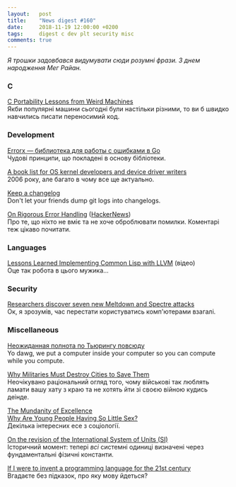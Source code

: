```yaml
---
layout:   post
title:    "News digest #160"
date:     2018-11-19 12:00:00 +0200
tags:     digest c dev plt security misc
comments: true
---
```


_Я трошки задовбався видумувати сюди розумні фрази. З днем народження Мег Райан._

### C

[C Portability Lessons from Weird Machines](https://begriffs.com/posts/2018-11-15-c-portability.html)<br/>
Якби популярні машини сьогодні були настільки різними, то ви б швидко навчились писати переносимий код.

### Development

[Errorx — библиотека для работы с ошибками в Go](https://habr.com/company/joom/blog/429690/)<br/>
Чудові принципи, що покладені в основу бібліотеки.

[A book list for OS kernel developers and device driver writers](https://news.ycombinator.com/item?id=18448942)<br/>
2006 року, але багато в чому все ще актуально.

[Keep a changelog](https://keepachangelog.com/en/1.0.0/)<br/>
Don't let your friends dump git logs into changelogs.

[On Rigorous Error Handling](http://250bpm.com/blog:140) ([HackerNews](https://news.ycombinator.com/item?id=18474709))<br/>
Про те, що ніхто не вміє та не хоче оброблювати помилки. Коментарі теж цікаво почитати.

### Languages

[Lessons Learned Implementing Common Lisp with LLVM](https://www.youtube.com/watch?v=mbdXeRBbgDM) (відео)<br/>
Оце так робота в цього мужика...

### Security

[Researchers discover seven new Meltdown and Spectre attacks](https://www.zdnet.com/article/researchers-discover-seven-new-meltdown-and-spectre-attacks/)<br/>
Ок, я зрозумів, час перестати користуватись комп'ютерами взагалі.

### Miscellaneous

[Неожиданная полнота по Тьюрингу повсюду](https://habr.com/post/429602/)<br/>
Yo dawg, we put a computer inside your computer so you can compute while you compute.

[Why Militaries Must Destroy Cities to Save Them](https://mwi.usma.edu/militaries-must-destroy-cities-save/)<br/>
Неочікувано раціональний огляд того, чому військові так люблять ламати вашу хату з краю та не хотять йти зі своєю війною кудись деінде.

[The Mundanity of Excellence](https://fermatslibrary.com/s/the-mundanity-of-excellence-an-ethnographic-report-on-stratification-and-olympic-swimmers)<br/>
[Why Are Young People Having So Little Sex?](https://www.theatlantic.com/magazine/archive/2018/12/the-sex-recession/573949/)<br/>
Декілька інтересних есе з соціології.

[On the revision of the International System of Units (SI)](https://www.bipm.org/utils/en/pdf/CGPM/Draft-Resolution-A-EN.pdf)<br/>
Історичний момент: тепері _всі_ системні одиниці визначені через фундаментальні фізичні константи.

[If I were to invent a programming language
for the 21st century](https://wordsandbuttons.online/if_i_were_to_invent_a_programming_language_for_the_21st_century.html)<br/>
Вгадаєте без підказок, про яку мову йдеться?
